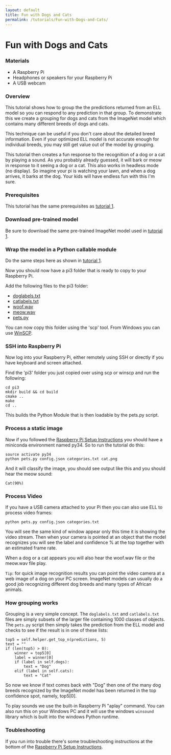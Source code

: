 ```yaml
---
layout: default
title: Fun with Dogs and Cats
permalink: /tutorials/Fun-with-Dogs-and-Cats/
---
```

# Fun with Dogs and Cats

### Materials

* A Raspberry Pi
* Headphones or speakers for your Raspberry Pi
* A USB webcam

### Overview

This tutorial shows how to group the the predictions returned from an ELL model so you can
respond to any prediction in that group.  To demonstrate this we create a grouping for dogs
and cats from the ImageNet model which contains many different breeds of dogs and cats.

This technique can be useful if you don't care about the detailed breed information.  Even if
your optimized ELL model is not accurate enough for individual breeds, you may still get value out of the model by grouping.

This tutorial then creates a fun response to the recognition of a dog or a cat by playing a sound.  As you probably already guessed, it will bark or meow in response to it seeing a dog or a cat.  This also works in headless mode (no display).
So imagine your pi is watching your lawn, and when a dog arrives, it barks at the dog.
Your kids will have endless fun with this I'm sure.  

### Prerequisites

This tutorial has the same prerequisites as [tutorial 1](/ELL/tutorials/Getting-Started-with-Image-Classification-on-the-Raspberry-Pi/).

### Download pre-trained model

Be sure to download the same pre-trained ImageNet model used in [tutorial 1](/ELL/tutorials/Getting-Started-with-Image-Classification-on-the-Raspberry-Pi/).

### Wrap the model in a Python callable module

Do the same steps here as shown in [tutorial 1](/ELL/tutorials/Getting-Started-with-Image-Classification-on-the-Raspberry-Pi/).

Now you should now have a pi3 folder that is ready to copy to your Raspberry Pi.  

Add the following files to the pi3 folder:
- [doglabels.txt](/ELL/tutorials/Fun-with-Dogs-and-Cats/doglabels.txt)
- [catlabels.txt](/ELL/tutorials/Fun-with-Dogs-and-Cats/catlabels.txt)
- [woof.wav](/ELL/tutorials/Fun-with-Dogs-and-Cats/woof.wav)
- [meow.wav](/ELL/tutorials/Fun-with-Dogs-and-Cats/meow.wav)
- [pets.py](/ELL/tutorials/Fun-with-Dogs-and-Cats/pets.py)

You can now copy this folder using the 'scp' tool.  From Windows you can use [WinSCP](https://winscp.net/eng/index.php).

### SSH into Raspberry Pi

Now log into your Raspberry Pi, either remotely using SSH or directly if you have keyboard and screen attached.

Find the 'pi3' folder you just copied over using scp or winscp and run the following:

````
cd pi3
mkdir build && cd build
cmake ..
make
cd ..
````

This builds the Python Module that is then loadable by the pets.py script.

### Process a static image 

Now if you followed the [Raspberry Pi Setup Instructions](/ELL/tutorials/Raspberry-pi-setup) you should have a miniconda
environment named py34.  So to run the tutorial do this:

````
source activate py34
python pets.py config.json categories.txt cat.png
````
And it will classify the image, you should see output like this and you should hear the meow sound:
````
Cat(90%)
````

### Process Video

If you have a USB camera attached to your Pi then you can also use ELL to process video frames:

````
python pets.py config.json categories.txt
````

You will see the same kind of window appear only this time it is showing the video stream.
Then when your camera is pointed at an object that the model recognizes you will see the label and 
confidence % at the top together with an estimated frame rate.

When a dog or a cat appears you will also hear the woof.wav file or the meow.wav file play.

`Tip`: for quick image recognition results you can point the video camera at a web image of a dog 
on your PC screen.  ImageNet models can usually do a good job recognizing  different dog breeds and 
many types of African animals.

### How grouping works

Grouping is a very simple concept. The `doglabels.txt` and `catlabels.txt` files are simply
subsets of the larger file containing 1000 classes of objects.  The `pets.py` script then simply
takes the prediction from the ELL model and checks to see if the result is in one of these lists:
````
top5 = self.helper.get_top_n(predictions, 5)
text = ""
if (len(top5) > 0):
    winner = top5[0]
    label = winner[0]
    if (label in self.dogs):
        text = "Dog"
    elif (label in self.cats):
        text = "Cat"

````
So now we know if text comes back with "Dog" then one of the many dog breeds recognized by the
ImageNet model has been returned in the top confidence spot, namely, top5[0].

To play sounds we use the built-in Raspberry Pi "aplay" command.  You can also run this on
your Windows PC and it will use the windows `winsound` library which is built into the windows
Python runtime.

### Toubleshooting

If you run into trouble there's some troubleshooting instructions at the bottom of the 
[Raspberry Pi Setup Instructions](/ELL/tutorials/Raspberry-pi-setup).


